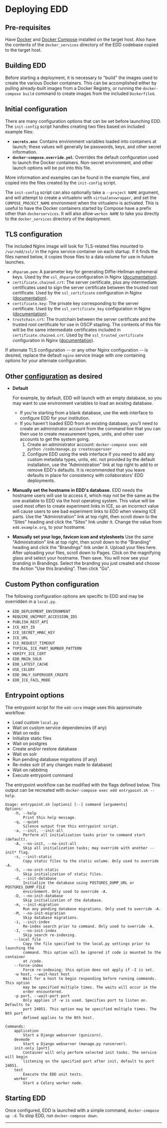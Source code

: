 # Deploying EDD

## Pre-requisites

Have [Docker][1] and [Docker Compose][2] installed on the target host. Also have the contents of
the `docker_services` directory of the EDD codebase copied to the target host.

## Building EDD

Before starting a deployment, it is necessary to "build" the images used to create the various
Docker containers. This can be accomplished either by pulling already-built images from a Docker
Registry, or running the `docker-compose build` command to create images from the
included `Dockerfile`s.

## Initial configuration

There are many configuration options that can be set before launching EDD. The `init-config`
script handles creating two files based on included example files:

  * __`secrets.env`__: Contains environment variables loaded into containers at launch; these
    values will generally be passwords, keys, and other secret information.
  * __`docker-compose.override.yml`__: Overrides the default configuration used to launch the
    Docker containers. Non-secret environment, and other launch options will be put into this file.

More information and examples can be found in the example files, and copied into the files created
by the `init-config` script.

The `init-config` script can also optionally take a `--project NAME` argument, and will attempt
to create a virtualenv with `virtualenvwrapper`, and set the `COMPOSE_PROJECT_NAME` environment
when the virtualenv is activated. This is useful to have the Docker containers started by Compose
have a prefix other than `dockerservices`. It will also allow `workon NAME` to take you directly
to the `docker_services` directory of the deployment.

## TLS configuration

The included Nginx image will look for TLS-related files mounted to `/var/edd/ssl/` in the nginx
service container on each startup. If it finds the files named below, it copies those files to a
data volume for use in future launches.

  * `dhparam.pem`: A parameter key for generating Diffie-Hellman ephemeral keys. Used by the
    `ssl_dhparam` configuration in Nginx ([documentation][3]).
  * `certificate.chained.crt`: The server certificate, plus any intermediate certificates used to
    sign the server certificate between the trusted root certificate. Used by the `ssl_certificate`
    configuration in Nginx ([documentation][4]).
  * `certificate.key`: The private key corresponding to the server certificate. Used by the
    `ssl_certificate_key` configuration in Nginx ([documentation][5]).
  * `trustchain.crt`: The trustchain between the server certificate and the trusted root
    certificate for use in OSCP stapling. The contents of this file will be the same intermediate
    certificates included in `certificate.chained.crt`. Used by the `ssl_trusted_certificate`
    configuration in Nginx ([documentation][6]).

If alternate TLS configuration -- or any other Nginx configuration -- is desired, replace the
default `nginx` service image with one containing options for your alternate configuration.

## Other [configuration][6] as desired

* __Default__

  For example, by default, EDD will launch with an empty database, so you may want to use
  environment variables to load an existing database.
    * If you're starting from a blank database, use the web interface to configure EDD for your
      institution.
    * If you haven't loaded EDD from an existing database, you'll need to create an administrator
      account from the command line that you can then use to create measurement types, units, and
      other user accounts to get the system going.
        1. Create an administrator account:
          `docker-compose exec edd python /code/manage.py createsuperuser`
        2. Configure EDD using the web interface
           If you need to add any custom metadata types, units, etc. not provided by the default
           installation, use the "Administration" link at top right to add to or remove EDD's
           defaults. It is recommended that you leave defaults in place for consistency with
           collaborators' EDD deployments.
           
* __Manually set the hostname in EDD's database.__
      EDD needs the hostname users will use to access it, which may not be the same as the one
      available to EDD via the host operating system. This value will be used most often to create
      experiment links in ICE, so an incorrect value will cause users to see bad experiment links
      to EDD when viewing ICE parts.
      Use the "Administration" link at top right, then scroll down to the "Sites" heading and
      click the "Sites" link under it. Change the value from `edd.example.org`, to your hostname.

* __Manually set your logo, favicon icon and stylesheets__
      Use the same "Administration" link at top right, then scroll down to the "Branding" heading and
      click the "Brandings" link under it. Upload your files here. After uploading your files, scroll down to Pages.
      Click on the magnifying glass and select your hostname. Then save. You will now see your branding in Brandings.
      Select the branding you just created and choose the Action "Use this branding". Then click "Go".

## Custom Python configuration

The following configuration options are specific to EDD and may be overridden in a `local.py`.

  * `EDD_DEPLOYMENT_ENVIRONMENT`
  * `REQUIRE_UNIPROT_ACCESSION_IDS`
  * `PUBLISH_REST_API`
  * `ICE_KEY_ID`
  * `ICE_SECRET_HMAC_KEY`
  * `ICE_URL`
  * `ICE_REQUEST_TIMEOUT`
  * `TYPICAL_ICE_PART_NUMBER_PATTERN`
  * `VERIFY_ICE_CERT`
  * `EDD_MAIN_SOLR`
  * `EDD_LATEST_CACHE`
  * `USE_CELERY`
  * `EDD_ONLY_SUPERUSER_CREATE`
  * `EDD_ICE_FAIL_MODE`

## Entrypoint options

The entrypoint script for the `edd-core` image uses this approximate workflow:

  * Load custom `local.py`
  * Wait on custom service dependencies (if any)
  * Wait on redis
  * Initialize static files
  * Wait on postgres
  * Create and/or restore database
  * Wait on solr
  * Run pending database migrations (if any)
  * Re-index solr (if any changes made to database)
  * Wait on rabbitmq
  * Execute entrypoint command

The entrypoint workflow can be modified with the flags defined below. This output can be recreated
with `docker-compose exec edd entrypoint.sh --help`.

    Usage: entrypoint.sh [options] [--] command [arguments]
    Options:
        -h, --help
            Print this help message.
        -q, --quiet
            Silence output from this entrypoint script.
        -a, --init, --init-all
            Perform all initialization tasks prior to command start (default).
        -A, --no-init, --no-init-all
            Skip all initialization tasks; may override with another --init* flag.
        -s, --init-static
            Copy static files to the static volume. Only used to override -A.
        -S, --no-init-static
            Skip initialization of static files.
        -d, --init-database
            Initialize the database using POSTGRES_DUMP_URL or POSTGRES_DUMP_FILE
            environment. Only used to override -A.
        -D, --no-init-database
            Skip initialization of the database.
        -m, --init-migration
            Run any pending database migrations. Only used to override -A.
        -M, --no-init-migration
            Skip database migrations.
        -i, --init-index
            Re-index search prior to command. Only used to override -A.
        -I, --no-init-index
            Skip search re-indexing.
        --local file
            Copy the file specified to the local.py settings prior to launching the
            command. This option will be ignored if code is mounted to the container
            at /code.
        --force-index
            Force re-indexing; this option does not apply if -I is set.
        -w host, --wait-host host
            Wait for a host to begin responding before running commands. This option
            may be specified multiple times. The waits will occur in the
            order encountered.
        -p port, --wait-port port
            Only applies if -w is used. Specifies port to listen on. Defaults to
            port 24051. This option may be specified multiple times. The Nth port
            defined applies to the Nth host.

    Commands:
        application
            Start a Django webserver (gunicorn).
        devmode
            Start a Django webserver (manage.py runserver).
        init-only [port]
            Container will only perform selected init tasks. The service will begin
            listening on the specified port after init, default to port 24051.
        test
            Execute the EDD unit tests.
        worker
            Start a Celery worker node.


## Starting EDD

Once configured, EDD is launched with a simple command, `docker-compose up -d`. To stop EDD, run
`docker-compose down`.

---------------------------------------------------------------------------------------------------

[1]:    https://docker.io/
[2]:    https://docs.docker.com/compose/overview/
[3]:    http://nginx.org/en/docs/http/ngx_http_ssl_module.html#ssl_dhparam
[4]:    http://nginx.org/en/docs/http/ngx_http_ssl_module.html#ssl_certificate
[5]:    http://nginx.org/en/docs/http/ngx_http_ssl_module.html#ssl_certificate_key
[6]:    http://nginx.org/en/docs/http/ngx_http_ssl_module.html#ssl_trusted_certificate
